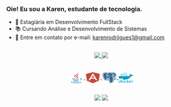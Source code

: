 ### Oie! Eu sou a Karen, estudante de tecnologia.

- 🌱 Estagiária em Desenvolvimento FullStack
- 📚 Cursando Análise e Desenvolvimento de Sistemas
- 💬 Entre em contato por e-mail: karenrodriigues1@gmail.com
<br>
<div align="center">
  <a href="https://github.com/karenrodriguesx">
 <!-- <img height="150em" src="https://github-readme-stats.vercel.app/api?username=karenrodriguesx&show_icons=true&theme=dracula&include_all_commits=true&count_private=true"/>-->
 
  <img height="150em" src="https://github-readme-stats.vercel.app/api?username=karenrodriguesx&show_icons=true&theme=transparent&text_color=b05574&title_color=b05574&icon_color=d18e8f"/>
   <img height="150em" src="https://github-readme-stats.vercel.app/api/top-langs/?username=karenrodriguesx&layout=compact&langs_count=7&theme=transparent&text_color=b05574&title_color=b05574&icon_color=d18e8f"/>
    
</div><br>
  
<div style="display: inline_block" align="center"><br>
  <!--<img align="center" alt="Karen-Js" height="30" width="40" src="https://raw.githubusercontent.com/devicons/devicon/master/icons/javascript/javascript-plain.svg">-->
  <!--<img align="center" alt="Rafa-Python" height="30" width="40" src="https://raw.githubusercontent.com/devicons/devicon/master/icons/python/python-original.svg">-->
  <!--<img align="center" alt="Rafa-Csharp" height="30" width="40" src="https://raw.githubusercontent.com/devicons/devicon/master/icons/csharp/csharp-original.svg">-->
  
  <img align="center" alt="Karen-Java" height="30" width="40" src="https://raw.githubusercontent.com/devicons/devicon/master/icons/java/java-original.svg">
  <img align="center" alt="Karen-docker" height="30" width="40" src="https://raw.githubusercontent.com/devicons/devicon/master/icons/angularjs/angularjs-plain.svg">
  
  <img align="center" alt="Karen-postgresql" height="30" width="40" src="https://raw.githubusercontent.com/devicons/devicon/master/icons/postgresql/postgresql-plain.svg">
  <img align="center" alt="Karen-docker" height="30" width="40" src="https://raw.githubusercontent.com/devicons/devicon/master/icons/docker/docker-plain-wordmark.svg">
  
  
  <!--<img align="center" alt="Karen-php" height="30" width="40" src="https://raw.githubusercontent.com/devicons/devicon/master/icons/spring/spring-plain.svg">-->
  
</div>

  ## 
  
<div align="center">
  <!--<a href="https://instagram.com/karen.rodriguesx" target="_blank"><img src="https://img.shields.io/badge/-Instagram-%23E4405F?style=for-the-badge&logo=instagram&logoColor=white" target="_blank"></a>-->
  
  <a target="_blank" href="mailto:karenrodriigues1@gmail.com"><img src="https://img.shields.io/badge/-Gmail-D14836?style=for-the-badge&logo=Gmail&logoColor=white"></img></a>
  <a href="https://www.linkedin.com/in/karen-rodrigues1" target="_blank"><img src="https://img.shields.io/badge/-LinkedIn-%230077B5?style=for-the-badge&logo=linkedin&logoColor=white" target="_blank"></a>
 
  <!--![Snake animation](https://github.com/rafaballerini2/rafaballerini2/blob/output/github-contribution-grid-snake.svg)-->
</div>
